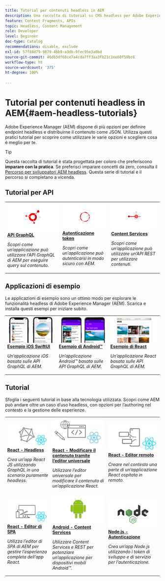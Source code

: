 ```yaml
---
title: Tutorial per contenuti headless in AEM
description: Una raccolta di tutorial su CMS headless per Adobe Experience Manager. Esplora i tutorial per API, framework e applicazioni di esempio.
feature: Content Fragments, APIs
topic: Headless, Content Management
role: Developer
level: Beginner
doc-type: Catalog
recommendations: disable, exclude
exl-id: 57f88d79-9879-4bb9-a3db-9fec95e3a0bd
source-git-commit: 46d65df60ce7a4cda7ff3aa3fb21c1ee60f59bc6
workflow-type: ht
source-wordcount: '375'
ht-degree: 100%

---
```


# Tutorial per contenuti headless in AEM{#aem-headless-tutorials}

Adobe Experience Manager (AEM) dispone di più opzioni per definire endpoint headless e distribuirne il contenuto come JSON. Utilizza questi pratici tutorial per scoprire come utilizzare le varie opzioni e scegliere cosa è meglio per te.

>[!TIP]
>
>Questa raccolta di tutorial è stata progettata per coloro che preferiscono **imparare con la pratica**. Se preferisci imparare concetti da zero, consulta il [Percorso per sviluppatori AEM headless](https://experienceleague.adobe.com/it/docs/experience-manager-cloud-service/content/headless/journeys/developer/overview). Questa serie di tutorial e il percorso si completano a vicenda.

## Tutorial per API

<table>
<tr>
  <td>
    <a href="https://experienceleague.adobe.com/docs/experience-manager-learn/getting-started-with-aem-headless/graphql/overview.html?lang=it">
      <img alt="API GraphQL" src="./assets/graphql-icon.png" />
    </a>
    <div>
      <a href="https://experienceleague.adobe.com/docs/experience-manager-learn/getting-started-with-aem-headless/graphql/overview.html?lang=it">
    <strong>API GraphQL</strong>
    </a>
    </div>
    <p>
    <em>Scopri come un’applicazione può utilizzare l’API GraphQL di AEM per eseguire query sul contenuto.</em>
    <p>
  </td>
  <td>
    <a href="https://experienceleague.adobe.com/it/docs/experience-manager-learn/getting-started-with-aem-headless/authentication/overview">
    <img alt="Autenticazione basata su token" src="./assets/token-auth-icon.png" />
    </a>
    <div>
    <a href="https://experienceleague.adobe.com/it/docs/experience-manager-learn/getting-started-with-aem-headless/authentication/overview">
    <strong>Autenticazione token</strong>
    </a>
    </div>
    <p>
    <em>Scopri come un’applicazione può autenticarsi in modo sicuro con AEM.</em>
    </p>
  </td>
  <td>
    <a href="https://experienceleague.adobe.com/it/docs/experience-manager-learn/getting-started-with-aem-headless/content-services/overview">
      <img alt="Content Services" src="./assets/content-services.png" />
    </a>
     <div>
      <a href="https://experienceleague.adobe.com/it/docs/experience-manager-learn/getting-started-with-aem-headless/content-services/overview">
        <strong>Content Services</strong>
      </a>
    </div>
    <p>
    <em>Scopri come un’applicazione può utilizzare un’API REST per utilizzare contenuti.</em>
    <p>
  </td>
</tr>
</table>

## Applicazioni di esempio

Le applicazioni di esempio sono un ottimo modo per esplorare le funzionalità headless di Adobe Experience Manager (AEM). Scarica e installa questi esempi per iniziare subito.

<table>
<tr>
  <td>
    <a href="https://experienceleague.adobe.com/it/docs/experience-manager-learn/getting-started-with-aem-headless/how-to/example-apps/ios-swiftui-app">
      <img alt="Esempio di iOS" src="./assets/ios-example.png" />
    </a>
    <div>
      <a href="https://experienceleague.adobe.com/it/docs/experience-manager-learn/getting-started-with-aem-headless/how-to/example-apps/ios-swiftui-app">
    <strong>Esempio iOS SwiftUI</strong>
    </a>
    </div>
    <p>
    <em>Un’applicazione iOS basata sulle API GraphQL di AEM.</em>
    <p>
  </td>
  <td>
    <a href="https://experienceleague.adobe.com/it/docs/experience-manager-learn/getting-started-with-aem-headless/how-to/example-apps/android-app">
    <img alt="Esempio di Android" src="./assets/android-example.png" />
    </a>
    <div>
    <a href="https://experienceleague.adobe.com/it/docs/experience-manager-learn/getting-started-with-aem-headless/how-to/example-apps/android-app">
    <strong>Esempio di Android™</strong>
    </a>
    </div>
    <p>
    <em>Un’applicazione Android™ basata sulle API GraphQL di AEM.</em>
    </p>
  </td>
  <td>
    <a href="https://experienceleague.adobe.com/it/docs/experience-manager-learn/getting-started-with-aem-headless/how-to/example-apps/react-app">
      <img alt="Esempio di React" src="./assets/react-example.png" />
    </a>
     <div>
      <a href="https://experienceleague.adobe.com/it/docs/experience-manager-learn/getting-started-with-aem-headless/how-to/example-apps/react-app">
        <strong>Esempio di React</strong>
      </a>
    </div>
    <p>
    <em>Un’applicazione React basata sulle API GraphQL di AEM.</em>
    <p>
  </td>
</tr>
</table>

## Tutorial

Sfoglia i seguenti tutorial in base alla tecnologia utilizzata. Scopri come AEM può andare oltre un caso d’uso headless, con opzioni per l’authoring nel contesto e la gestione delle esperienze.

<table>
<tr>
  <td>
    <a href="https://experienceleague.adobe.com/docs/experience-manager-learn/getting-started-with-aem-headless/graphql/multi-step/overview.html?lang=it">
      <img alt="React - Headless" src="./assets/react-headless.png" />
    </a>
    <div>
      <a href="https://experienceleague.adobe.com/docs/experience-manager-learn/getting-started-with-aem-headless/graphql/overview.html?lang=it">
    <strong>React - Headless</strong>
    </a>
    </div>
    <p>
    <em>Crea un’app React JS utilizzando GraphQL in uno scenario puramente headless.</em>
    <p>
  </td>
  <td>
    <a href="https://experienceleague.adobe.com/it/docs/experience-manager-learn/cloud-service/developing/universal-editor/react-app-editing/overview">
      <img alt="React - Modificare il contenuto tramite l’editor universale" src="./assets/react-universal-editor.png" />
    </a>
     <div>
      <a href="https://experienceleague.adobe.com/it/docs/experience-manager-learn/cloud-service/developing/universal-editor/react-app-editing/overview">
        <strong>React - Modificare il contenuto tramite l’editor universale</strong>
      </a>
    </div>
    <p>
    <em>Utilizzare l’editor universale per modificare il contenuto di un’applicazione React.</em>
    <p>
  </td>  
  <td>
    <a href="https://experienceleague.adobe.com/it/docs/experience-manager-learn/getting-started-with-aem-headless/spa-editor/remote-spa/overview">
    <img alt="React - Editor remoto" src="./assets/react-remote.png" />
    </a>
    <div>
    <a href="https://experienceleague.adobe.com/it/docs/experience-manager-learn/getting-started-with-aem-headless/spa-editor/remote-spa/overview">
    <strong>React - Editor remoto</strong>
    </a>
    </div>
    <p>
    <em>Creare nel contesto una parte di un’applicazione React ospitata in remoto.</em>
    </p>
  </td>
</tr>
<tr>  
  <td>
    <a href="https://experienceleague.adobe.com/it/docs/experience-manager-learn/getting-started-with-aem-headless/spa-editor/react/overview">
      <img alt="React - Editor di SPA" src="./assets/react-spa-editor.png" />
    </a>
     <div>
      <a href="https://experienceleague.adobe.com/it/docs/experience-manager-learn/getting-started-with-aem-headless/spa-editor/react/overview">
        <strong>React - Editor di SPA</strong>
      </a>
    </div>
    <p>
    <em>Utilizza l’editor di SPA di AEM per gestire l’esperienza completa dell’app React.</em>
    <p>
  </td>
  <td>
    <a href="https://experienceleague.adobe.com/it/docs/experience-manager-learn/getting-started-with-aem-headless/content-services/overview">
    <img alt="Android - Content Services" src="./assets/android.png" />
    </a>
    <div>
    <a href="https://experienceleague.adobe.com/it/docs/experience-manager-learn/getting-started-with-aem-headless/content-services/overview">
    <strong>Android - Content Services</strong>
    </a>
    </div>
    <p>
    <em>Utilizzare Content Services e REST per potenziare un’applicazione per dispositivi mobili Android™.</em>
    </p>
  </td>
  <td>
    <a href="https://experienceleague.adobe.com/it/docs/experience-manager-learn/getting-started-with-aem-headless/authentication/overview">
      <img alt="Node.js - Autenticazione" src="./assets/node-js.png" />
    </a>
     <div>
      <a href="https://experienceleague.adobe.com/it/docs/experience-manager-learn/getting-started-with-aem-headless/authentication/overview">
        <strong>Node.js - Autenticazione</strong>
      </a>
    </div>
    <p>
    <em>Crea un’app Node.js utilizzando i token di sviluppo e di servizio per l’autenticazione.</em>
    <p>
  </td>
</tr>
</table>
